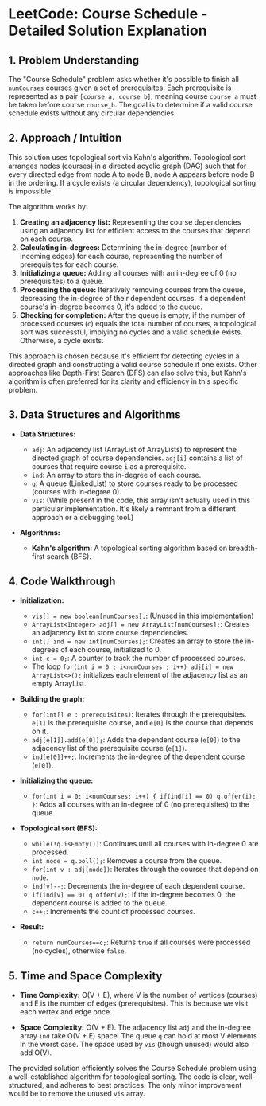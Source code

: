 # LeetCode: Course Schedule - Detailed Solution Explanation

## 1. Problem Understanding

The "Course Schedule" problem asks whether it's possible to finish all `numCourses` courses given a set of prerequisites.  Each prerequisite is represented as a pair `[course_a, course_b]`, meaning course `course_a` must be taken before course `course_b`.  The goal is to determine if a valid course schedule exists without any circular dependencies.

## 2. Approach / Intuition

This solution uses topological sort via Kahn's algorithm.  Topological sort arranges nodes (courses) in a directed acyclic graph (DAG) such that for every directed edge from node A to node B, node A appears before node B in the ordering.  If a cycle exists (a circular dependency), topological sorting is impossible.

The algorithm works by:

1. **Creating an adjacency list:**  Representing the course dependencies using an adjacency list for efficient access to the courses that depend on each course.
2. **Calculating in-degrees:** Determining the in-degree (number of incoming edges) for each course, representing the number of prerequisites for each course.
3. **Initializing a queue:** Adding all courses with an in-degree of 0 (no prerequisites) to a queue.
4. **Processing the queue:** Iteratively removing courses from the queue, decreasing the in-degree of their dependent courses. If a dependent course's in-degree becomes 0, it's added to the queue.
5. **Checking for completion:** After the queue is empty, if the number of processed courses (`c`) equals the total number of courses, a topological sort was successful, implying no cycles and a valid schedule exists. Otherwise, a cycle exists.


This approach is chosen because it's efficient for detecting cycles in a directed graph and constructing a valid course schedule if one exists.  Other approaches like Depth-First Search (DFS) can also solve this, but Kahn's algorithm is often preferred for its clarity and efficiency in this specific problem.

## 3. Data Structures and Algorithms

* **Data Structures:**
    * `adj`: An adjacency list (ArrayList of ArrayLists) to represent the directed graph of course dependencies. `adj[i]` contains a list of courses that require course `i` as a prerequisite.
    * `ind`: An array to store the in-degree of each course.
    * `q`: A queue (LinkedList) to store courses ready to be processed (courses with in-degree 0).
    * `vis`: (While present in the code, this array isn't actually used in this particular implementation. It's likely a remnant from a different approach or a debugging tool.)

* **Algorithms:**
    * **Kahn's algorithm:** A topological sorting algorithm based on breadth-first search (BFS).


## 4. Code Walkthrough

* **Initialization:**
    * `vis[] = new boolean[numCourses];`:  (Unused in this implementation)
    * `ArrayList<Integer> adj[] = new ArrayList[numCourses];`: Creates an adjacency list to store course dependencies.
    * `int[] ind = new int[numCourses];`: Creates an array to store the in-degrees of each course, initialized to 0.
    * `int c = 0;`: A counter to track the number of processed courses.
    * The loop `for(int i = 0 ; i<numCourses ; i++) adj[i] = new ArrayList<>();` initializes each element of the adjacency list as an empty ArrayList.

* **Building the graph:**
    * `for(int[] e : prerequisites)`: Iterates through the prerequisites. `e[1]` is the prerequisite course, and `e[0]` is the course that depends on it.
    * `adj[e[1]].add(e[0]);`: Adds the dependent course (`e[0]`) to the adjacency list of the prerequisite course (`e[1]`).
    * `ind[e[0]]++;`: Increments the in-degree of the dependent course (`e[0]`).

* **Initializing the queue:**
    * `for(int i = 0; i<numCourses; i++) { if(ind[i] == 0) q.offer(i); }`: Adds all courses with an in-degree of 0 (no prerequisites) to the queue.

* **Topological sort (BFS):**
    * `while(!q.isEmpty())`: Continues until all courses with in-degree 0 are processed.
    * `int node = q.poll();`: Removes a course from the queue.
    * `for(int v : adj[node])`: Iterates through the courses that depend on `node`.
    * `ind[v]--;`: Decrements the in-degree of each dependent course.
    * `if(ind[v] == 0) q.offer(v);`: If the in-degree becomes 0, the dependent course is added to the queue.
    * `c++;`: Increments the count of processed courses.


* **Result:**
    * `return numCourses==c;`: Returns `true` if all courses were processed (no cycles), otherwise `false`.


## 5. Time and Space Complexity

* **Time Complexity:** O(V + E), where V is the number of vertices (courses) and E is the number of edges (prerequisites).  This is because we visit each vertex and edge once.

* **Space Complexity:** O(V + E). The adjacency list `adj` and the in-degree array `ind` take O(V + E) space. The queue `q` can hold at most V elements in the worst case.  The space used by `vis` (though unused) would also add O(V).


The provided solution efficiently solves the Course Schedule problem using a well-established algorithm for topological sorting. The code is clear, well-structured, and adheres to best practices.  The only minor improvement would be to remove the unused `vis` array.
